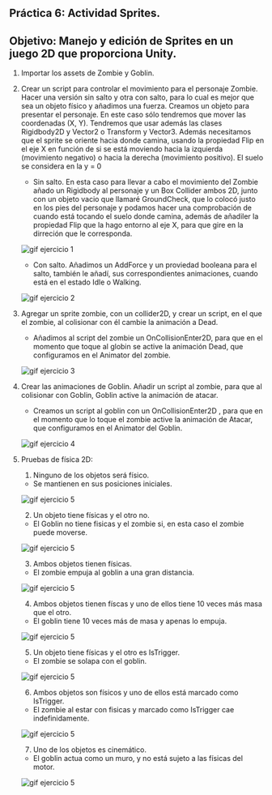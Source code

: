 ## Práctica 6: Actividad Sprites.
## Objetivo: Manejo y edición de Sprites en un juego 2D que proporciona Unity.

1. Importar los assets de Zombie y Goblin.
      
2. Crear un script para controlar el movimiento para el personaje Zombie. Hacer una versión sin salto y otra con salto, para lo cual es mejor que sea un objeto físico y añadimos una fuerza. Creamos un objeto para presentar el personaje. En este caso sólo tendremos que mover las coordenadas (X, Y). Tendremos que usar además las clases Rigidbody2D y Vector2 o Transform y Vector3. Además necesitamos que el sprite se oriente hacia donde camina, usando la propiedad Flip en el eje X en función de si se está moviendo hacia la izquierda (movimiento negativo) o hacia la derecha (movimiento positivo). El suelo se considera en la y = 0

      - Sin salto. En esta caso para llevar a cabo el movimiento del Zombie añado un Rigidbody al personaje y un Box Collider ambos 2D, junto con un objeto vacio que llamaré GroundCheck, que lo colocó justo en los pies del personaje y podamos hacer una comprobación de cuando está tocando el suelo donde camina, además de añadiler la propiedad Flip que la hago entorno al eje X, para que gire en la dirreción que le corresponda.
      
      ![gif ejercicio 1](/gifs/Ejercicio8.gif)
      
      - Con salto. Añadimos un AddForce y un proviedad booleana para el salto, también le añadí, sus correspondientes animaciones, cuando está en el estado Idle o Walking.
      
      ![gif ejercicio 2](/gifs/Ejercicio9.gif)

3. Agregar un sprite zombie, con un collider2D, y crear un script, en el que el zombie, al colisionar con él cambie la animación a Dead.
       
      - Añadimos al script del zombie un OnCollisionEnter2D, para que en el momento que toque al globin se active la animación Dead, que configuramos en el Animator del zombie.
      
      ![gif ejercicio 3](/gifs/Ejercicio10.gif)
       
4. Crear las animaciones de Goblin. Añadir un script al zombie, para que al colisionar con Goblin, Goblin active la animación de atacar.

      - Creamos un script al goblin con un OnCollisionEnter2D , para que en el momento que lo toque el zombie active la animación de Atacar, que configuramos en el Animator del Goblin.
      
      ![gif ejercicio 4](/gifs/Ejercicio11.gif)
      
5. Pruebas de física 2D:
     
     1. Ninguno de los objetos será físico.
     
      - Se mantienen en sus posiciones iniciales.
    
      ![gif ejercicio 5](/gifs/Ejercicio1.gif)
       
      2. Un objeto tiene físicas y el otro no.
      
      - El Goblin no tiene fisicas y el zombie si, en esta caso el zombie puede moverse.
      
      ![gif ejercicio 5](/gifs/Ejercicio2.gif)
       
      3. Ambos objetos tienen físicas.
      
      - El zombie empuja al goblin a una gran distancia.
      
      ![gif ejercicio 5](/gifs/Ejercicio3.gif)
      
      4. Ambos objetos tienen físcas y uno de ellos tiene 10 veces más masa que el otro.
      
      - El  goblin tiene 10 veces más de masa y apenas lo empuja.
       
      ![gif ejercicio 5](/gifs/Ejercicio4.gif)
      
      5. Un objeto tiene físicas y el otro es IsTrigger.
      
      - El zombie se solapa con el goblin.
      
      ![gif ejercicio 5](/gifs/Ejercicio5.gif)
      
      6. Ambos objetos son físicos y uno de ellos está marcado como IsTrigger.
      
      - El zombie al estar con fisicas y marcado como IsTrigger cae indefinidamente.
       
      ![gif ejercicio 5](/gifs/Ejercicio6.gif)
      
      7. Uno de los objetos es cinemático.
      
      - El goblin actua como un muro, y no está sujeto a las físicas del motor.
      
      ![gif ejercicio 5](/gifs/Ejercicio7.gif)
      
